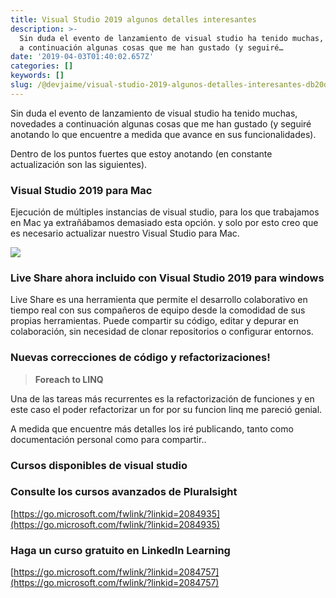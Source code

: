 ```yaml
---
title: Visual Studio 2019 algunos detalles interesantes
description: >-
  Sin duda el evento de lanzamiento de visual studio ha tenido muchas, novedades
  a continuación algunas cosas que me han gustado (y seguiré…
date: '2019-04-03T01:40:02.657Z'
categories: []
keywords: []
slug: /@devjaime/visual-studio-2019-algunos-detalles-interesantes-db20d60a36f4
---
```


Sin duda el evento de lanzamiento de visual studio ha tenido muchas, novedades a continuación algunas cosas que me han gustado (y seguiré anotando lo que encuentre a medida que avance en sus funcionalidades).

Dentro de los puntos fuertes que estoy anotando (en constante actualización son las siguientes).

### Visual Studio 2019 para Mac

Ejecución de múltiples instancias de visual studio, para los que trabajamos en Mac ya extrañábamos demasiado esta opción. y solo por esto creo que es necesario actualizar nuestro Visual Studio para Mac.

![](/Users/devjaime/Documents/blog/posts/md_1651648785637/img/1__sK4HpJzNW3yAFoPHwz38EQ.gif)

### Live Share ahora incluido con Visual Studio 2019 para windows

Live Share es una herramienta que permite el desarrollo colaborativo en tiempo real con sus compañeros de equipo desde la comodidad de sus propias herramientas. Puede compartir su código, editar y depurar en colaboración, sin necesidad de clonar repositorios o configurar entornos.

### Nuevas correcciones de código y refactorizaciones!

> **Foreach to LINQ**

Una de las tareas más recurrentes es la refactorización de funciones y en este caso el poder refactorizar un for por su funcion linq me pareció genial.

A medida que encuentre más detalles los iré publicando, tanto como documentación personal como para compartir..

### Cursos disponibles de visual studio

### Consulte los cursos avanzados de Pluralsight

[https://go.microsoft.com/fwlink/?linkid=2084935](https://go.microsoft.com/fwlink/?linkid=2084935)

### Haga un curso gratuito en LinkedIn Learning

[https://go.microsoft.com/fwlink/?linkid=2084757](https://go.microsoft.com/fwlink/?linkid=2084757)